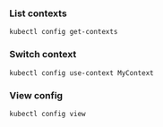 
### List contexts

````
kubectl config get-contexts
````

### Switch context

````
kubectl config use-context MyContext

````

### View config
````
kubectl config view
````
